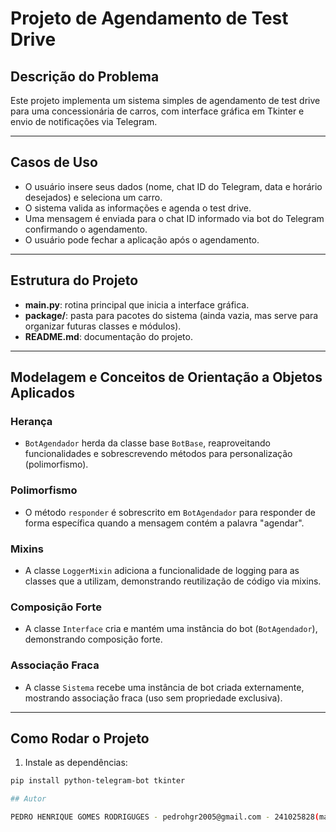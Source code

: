 # Projeto de Agendamento de Test Drive

## Descrição do Problema

Este projeto implementa um sistema simples de agendamento de test drive para uma concessionária de carros, com interface gráfica em Tkinter e envio de notificações via Telegram.

---

## Casos de Uso

- O usuário insere seus dados (nome, chat ID do Telegram, data e horário desejados) e seleciona um carro.
- O sistema valida as informações e agenda o test drive.
- Uma mensagem é enviada para o chat ID informado via bot do Telegram confirmando o agendamento.
- O usuário pode fechar a aplicação após o agendamento.

---

## Estrutura do Projeto

- **main.py**: rotina principal que inicia a interface gráfica.
- **package/**: pasta para pacotes do sistema (ainda vazia, mas serve para organizar futuras classes e módulos).
- **README.md**: documentação do projeto.

---

## Modelagem e Conceitos de Orientação a Objetos Aplicados

### Herança

- `BotAgendador` herda da classe base `BotBase`, reaproveitando funcionalidades e sobrescrevendo métodos para personalização (polimorfismo).

### Polimorfismo

- O método `responder` é sobrescrito em `BotAgendador` para responder de forma específica quando a mensagem contém a palavra "agendar".

### Mixins

- A classe `LoggerMixin` adiciona a funcionalidade de logging para as classes que a utilizam, demonstrando reutilização de código via mixins.

### Composição Forte

- A classe `Interface` cria e mantém uma instância do bot (`BotAgendador`), demonstrando composição forte.

### Associação Fraca

- A classe `Sistema` recebe uma instância de bot criada externamente, mostrando associação fraca (uso sem propriedade exclusiva).

---

## Como Rodar o Projeto

1. Instale as dependências:

```bash
pip install python-telegram-bot tkinter

## Autor 

PEDRO HENRIQUE GOMES RODRIGUGES - pedrohgr2005@gmail.com - 241025828(matricula)